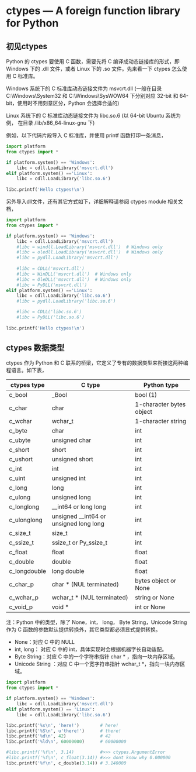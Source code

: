 
# ctypes — A foreign function library for Python


## 初见ctypes

Python 的 ctypes 要使用 C 函数，需要先将 C 编译成动态链接库的形式，即 Windows 下的 .dll 文件，或者 Linux 下的 .so 文件。先来看一下 ctypes 怎么使用 C 标准库。

Windows 系统下的 C 标准库动态链接文件为 msvcrt.dll (一般在目录 C:\Windows\System32 和 C:\Windows\SysWOW64 下分别对应 32-bit 和 64-bit，使用时不用刻意区分，Python 会选择合适的)

Linux 系统下的 C 标准库动态链接文件为 libc.so.6 (以 64-bit Ubuntu 系统为例， 在目录 /lib/x86_64-linux-gnu 下)

例如，以下代码片段导入 C 标准库，并使用 printf 函数打印一条消息，

```py
import platform
from ctypes import *

if platform.system() == 'Windows':
    libc = cdll.LoadLibrary('msvcrt.dll')
elif platform.system() =='Linux':
    libc = cdll.LoadLibrary('libc.so.6')
    
libc.printf('Hello ctypes!\n')
```

另外导入dll文件，还有其它方式如下，详细解释请参阅 ctypes module 相关文档，
```py
import platform
from ctypes import *

if platform.system() == 'Windows':
    libc = cdll.LoadLibrary('msvcrt.dll')
    #libc = windll.LoadLibrary('msvcrt.dll')  # Windows only
    #libc = oledll.LoadLibrary('msvcrt.dll')  # Windows only
    #libc = pydll.LoadLibrary('msvcrt.dll')
  
    #libc = CDLL('msvcrt.dll')
    #libc = WinDLL('msvcrt.dll')  # Windows only
    #libc = OleDLL('msvcrt.dll')  # Windows only
    #libc = PyDLL('msvcrt.dll')
elif platform.system() =='Linux':
    libc = cdll.LoadLibrary('libc.so.6')
    #libc = pydll.LoadLibrary('libc.so.6')

    #libc = CDLL('libc.so.6')
    #libc = PyDLL('libc.so.6')
    
libc.printf('Hello ctypes!\n')
```





## ctypes 数据类型

ctypes 作为 Python 和 C 联系的桥梁，它定义了专有的数据类型来衔接这两种编程语言。如下表，

ctypes type	|   C type	|   Python type
------------|-----------|--------------
c_bool	|   _Bool	|   bool (1)
c_char	|   char	|   1-character bytes object
c_wchar	|   wchar_t	|   1-character string
c_byte	|   char	|   int
c_ubyte	|   unsigned char	|   int
c_short	|   short	|   int
c_ushort	|   unsigned short	|   int
c_int	|   int	|   int
c_uint	|   unsigned int	|   int
c_long	|   long	|   int
c_ulong	|   unsigned long	|   int
c_longlong	|   __int64 or long long	|   int
c_ulonglong	|   unsigned __int64 or unsigned long long	|   int
c_size_t	|   size_t	|   int
c_ssize_t	|   ssize_t or Py_ssize_t	|   int
c_float	|   float	|   float
c_double	|   double	|   float
c_longdouble	|   long double	|   float
c_char_p	|   char * (NUL terminated)	|   bytes object or None
c_wchar_p	|   wchar_t * (NUL terminated)	|   string or None
c_void_p	|   void *	|   int or None


注：Python 中的类型，除了 None，int， long， Byte String，Unicode String 作为 C 函数的参数默认提供转换外，其它类型都必须显式提供转换。
* None：对应 C 中的 NULL
* int, long： 对应 C 中的 int，具体实现时会根据机器字长自动适配。
* Byte String：对应 C 中的一个字符串指针 char * ，指向一块内存区域。
* Unicode String ：对应 C 中一个宽字符串指针 wchar_t *，指向一块内存区域。

```py
import platform
from ctypes import *

if platform.system() == 'Windows':
    libc = cdll.LoadLibrary('msvcrt.dll')
elif platform.system() == 'Linux':
    libc = cdll.LoadLibrary('libc.so.6')

libc.printf('%s\n', 'here!')        # here!
libc.printf('%S\n', u'there!')      # there!
libc.printf('%d\n', 42)             # 42
libc.printf('%ld\n', 60000000)      # 60000000

#libc.printf('%f\n', 3.14)          #>>> ctypes.ArgumentError
#libc.printf('%f\n', c_float(3.14)) #>>> dont know why 0.000000
libc.printf('%f\n', c_double(3.14)) # 3.140000
```


